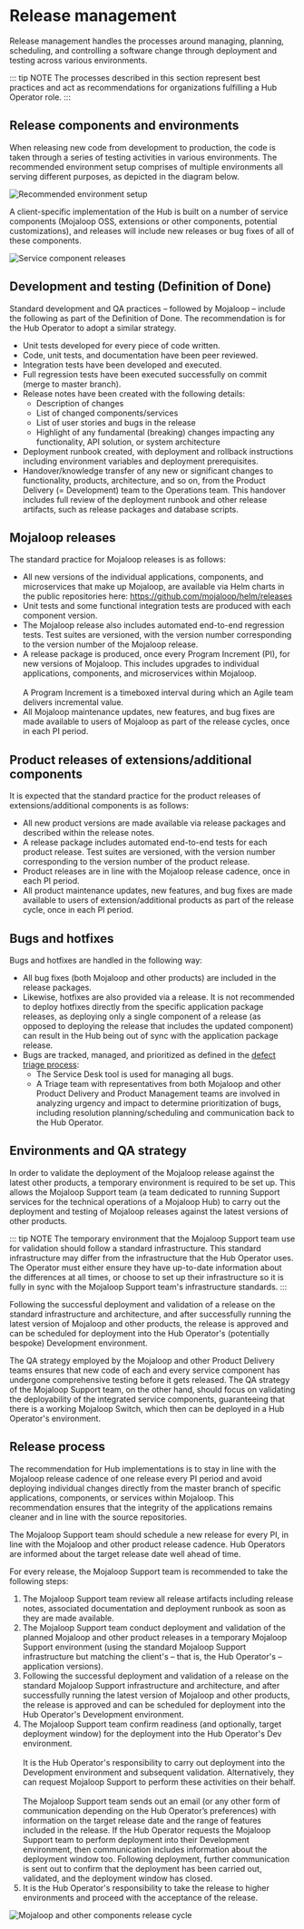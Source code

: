 # Release management

Release management handles the processes around managing, planning, scheduling, and controlling a software change through deployment and testing across various environments.

::: tip NOTE
The processes described in this section represent best practices and act as recommendations for organizations fulfilling a Hub Operator role.
:::

## Release components and environments

When releasing new code from development to production, the code is taken through a series of testing activities in various environments. The recommended environment setup comprises of multiple environments all serving different purposes, as depicted in the diagram below.

![Recommended environment setup](/release_mgmt.png)

A client-specific implementation of the Hub is built on a number of service components (Mojaloop OSS, extensions or other components, potential customizations), and releases will include new releases or bug fixes of all of these components. 

![Service component releases](/release_service_components.png)

## Development and testing (Definition of Done)

Standard development and QA practices – followed by Mojaloop – include the following as part of the Definition of Done. The recommendation is for the Hub Operator to adopt a similar strategy. 

* Unit tests developed for every piece of code written.
* Code, unit tests, and documentation have been peer reviewed.  
* Integration tests have been developed and executed.
* Full regression tests have been executed successfully on commit (merge to master branch). 
* Release notes have been created with the following details: 
    * Description of changes 
    * List of changed components/services
    * List of user stories and bugs in the release
    * Highlight of any fundamental (breaking) changes impacting any functionality, API solution, or system architecture
* Deployment runbook created, with deployment and rollback instructions including environment variables and deployment prerequisites.
* Handover/knowledge transfer of any new or significant changes to functionality, products, architecture, and so on, from the Product Delivery (= Development) team to the Operations team. This handover includes full review of the deployment runbook and other release artifacts, such as release packages and database scripts.

## Mojaloop releases

The standard practice for Mojaloop releases is as follows:

* All new versions of the individual applications, components, and microservices that make up Mojaloop, are available via Helm charts in the public repositories here: <https://github.com/mojaloop/helm/releases>
* Unit tests and some functional integration tests are produced with each component version.
* The Mojaloop release also includes automated end-to-end regression tests. Test suites are versioned, with the version number corresponding to the version number of the Mojaloop release. 
* A release package is produced, once every Program Increment (PI), for new versions of Mojaloop. This includes upgrades to individual applications, components, and microservices within Mojaloop. \
\
A Program Increment is a timeboxed interval during which an Agile team delivers incremental value.
* All Mojaloop maintenance updates, new features, and bug fixes are made available to users of Mojaloop as part of the release cycles, once in each PI period.

## Product releases of extensions/additional components

It is expected that the standard practice for the product releases of extensions/additional components is as follows:

* All new product versions are made available via release packages and described within the release notes.
* A release package includes automated end-to-end tests for each product release. Test suites are versioned, with the version number corresponding to the version number of the product release.
* Product releases are in line with the Mojaloop release cadence, once in each PI period.
* All product maintenance updates, new features, and bug fixes are made available to users of extension/additional products as part of the release cycle, once in each PI period.

## Bugs and hotfixes

Bugs and hotfixes are handled in the following way:

* All bug fixes (both Mojaloop and other products) are included in the release packages.
* Likewise, hotfixes are also provided via a release. It is not recommended to deploy hotfixes directly from the specific application package releases, as deploying only a single component of a release (as opposed to deploying the release that includes the updated component) can result in the Hub being out of sync with the application package release.
* Bugs are tracked, managed, and prioritized as defined in the [defect triage process](defect-triage.md): 
    * The Service Desk tool is used for managing all bugs. 
    * A Triage team with representatives from both Mojaloop and other Product Delivery and Product Management teams are involved in analyzing urgency and impact to determine prioritization of bugs, including resolution planning/scheduling and communication back to the Hub Operator.

## Environments and QA strategy

In order to validate the deployment of the Mojaloop release against the latest other products, a temporary environment is required to be set up. This allows the Mojaloop Support team (a team dedicated to running Support services for the technical operations of a Mojaloop Hub) to carry out the deployment and testing of Mojaloop releases against the latest versions of other products. 

::: tip NOTE
The temporary environment that the Mojaloop Support team use for validation should follow a standard infrastructure. This standard infrastructure may differ from the infrastructure that the Hub Operator uses. The Operator must either ensure they have up-to-date information about the differences at all times, or choose to set up their infrastructure so it is fully in sync with the Mojaloop Support team's infrastructure standards.
::: 

Following the successful deployment and validation of a release on the standard infrastructure and architecture, and after successfully running the latest version of Mojaloop and other products, the release is approved and can be scheduled for deployment into the Hub Operator's (potentially bespoke) Development environment. 

The QA strategy employed by the Mojaloop and other Product Delivery teams ensures that new code of each and every service component has undergone comprehensive testing before it gets released. The QA strategy of the Mojaloop Support team, on the other hand, should focus on validating the deployability of the integrated service components, guaranteeing that there is a working Mojaloop Switch, which then can be deployed in a Hub Operator's environment.

## Release process

The recommendation for Hub implementations is to stay in line with the Mojaloop release cadence of one release every PI period and avoid deploying individual changes directly from the master branch of specific applications, components, or services within Mojaloop. This recommendation ensures that the integrity of the applications remains cleaner and in line with the source repositories. 

The Mojaloop Support team should schedule a new release for every PI, in line with the Mojaloop and other product release cadence. Hub Operators are informed about the target release date well ahead of time.

For every release, the Mojaloop Support team is recommended to take the following steps:

1. The Mojaloop Support team review all release artifacts including release notes, associated documentation and deployment runbook as soon as they are made available. 
1. The Mojaloop Support team conduct deployment and validation of the planned Mojaloop and other product releases in a temporary Mojaloop Support environment (using the standard Mojaloop Support infrastructure but matching the client's – that is, the Hub Operator's – application versions). 
1. Following the successful deployment and validation of a release on the standard Mojaloop Support infrastructure and architecture, and after successfully running the latest version of Mojaloop and other products, the release is approved and can be scheduled for deployment into the Hub Operator's Development environment.
1. The Mojaloop Support team confirm readiness (and optionally, target deployment window) for the deployment into the Hub Operator's Dev environment. \
\
It is the Hub Operator's responsibility to carry out deployment into the Development environment and subsequent validation. Alternatively, they can request Mojaloop Support to perform these activities on their behalf. \
\
The Mojaloop Support team sends out an email (or any other form of communication depending on the Hub Operator’s preferences) with information on the target release date and the range of features included in the release. If the Hub Operator requests the Mojaloop Support team to perform deployment into their Development environment, then communication includes information about the deployment window too. Following deployment, further communication is sent out to confirm that the deployment has been carried out, validated, and the deployment window has closed.
1. It is the Hub Operator's responsibility to take the release to higher environments and proceed with the acceptance of the release.

![Mojaloop and other components release cycle](/release_process.png)